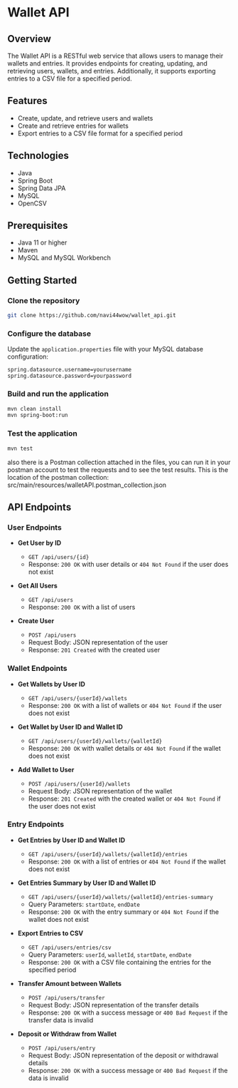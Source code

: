 # Wallet API

## Overview

The Wallet API is a RESTful web service that allows users to manage their wallets and entries. It provides endpoints for creating, updating, and retrieving users, wallets, and entries. Additionally, it supports exporting entries to a CSV file for a specified period.

## Features

- Create, update, and retrieve users and wallets
- Create and retrieve entries for wallets
- Export entries to a CSV file format for a specified period

## Technologies

- Java
- Spring Boot
- Spring Data JPA
- MySQL
- OpenCSV

## Prerequisites

- Java 11 or higher
- Maven
- MySQL and MySQL Workbench

## Getting Started

### Clone the repository

```sh
git clone https://github.com/navi44wow/wallet_api.git
```

### Configure the database

Update the `application.properties` file with your MySQL database configuration:

```properties
spring.datasource.username=yourusername
spring.datasource.password=yourpassword
```

### Build and run the application

```sh
mvn clean install
mvn spring-boot:run
```

### Test the application

```sh
mvn test
```

also there is a Postman collection attached in the files, 
you can run it in your postman account to test the requests and to see the test results.
This is the location of the postman collection:
src/main/resources/walletAPI.postman_collection.json

## API Endpoints

### User Endpoints

- **Get User by ID**
  - `GET /api/users/{id}`
  - Response: `200 OK` with user details or `404 Not Found` if the user does not exist

- **Get All Users**
  - `GET /api/users`
  - Response: `200 OK` with a list of users

- **Create User**
  - `POST /api/users`
  - Request Body: JSON representation of the user
  - Response: `201 Created` with the created user

### Wallet Endpoints

- **Get Wallets by User ID**
  - `GET /api/users/{userId}/wallets`
  - Response: `200 OK` with a list of wallets or `404 Not Found` if the user does not exist

- **Get Wallet by User ID and Wallet ID**
  - `GET /api/users/{userId}/wallets/{walletId}`
  - Response: `200 OK` with wallet details or `404 Not Found` if the wallet does not exist

- **Add Wallet to User**
  - `POST /api/users/{userId}/wallets`
  - Request Body: JSON representation of the wallet
  - Response: `201 Created` with the created wallet or `404 Not Found` if the user does not exist

### Entry Endpoints

- **Get Entries by User ID and Wallet ID**
  - `GET /api/users/{userId}/wallets/{walletId}/entries`
  - Response: `200 OK` with a list of entries or `404 Not Found` if the wallet does not exist

- **Get Entries Summary by User ID and Wallet ID**
  - `GET /api/users/{userId}/wallets/{walletId}/entries-summary`
  - Query Parameters: `startDate`, `endDate`
  - Response: `200 OK` with the entry summary or `404 Not Found` if the wallet does not exist

- **Export Entries to CSV**
  - `GET /api/users/entries/csv`
  - Query Parameters: `userId`, `walletId`, `startDate`, `endDate`
  - Response: `200 OK` with a CSV file containing the entries for the specified period

- **Transfer Amount between Wallets**
  - `POST /api/users/transfer`
  - Request Body: JSON representation of the transfer details
  - Response: `200 OK` with a success message or `400 Bad Request` if the transfer data is invalid

- **Deposit or Withdraw from Wallet**
  - `POST /api/users/entry`
  - Request Body: JSON representation of the deposit or withdrawal details
  - Response: `200 OK` with a success message or `400 Bad Request` if the data is invalid


